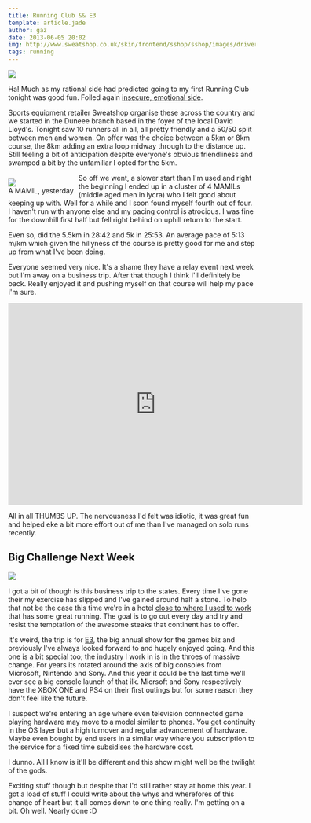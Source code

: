 ```yaml
---
title: Running Club && E3
template: article.jade
author: gaz
date: 2013-06-05 20:02
img: http://www.sweatshop.co.uk/skin/frontend/sshop/sshop/images/drivers/src-driver.jpg
tags: running
---
```


<div class='middle'>
<img src='http://www.sweatshop.co.uk/skin/frontend/sshop/sshop/images/drivers/src-driver.jpg'>
</div>


Ha! Much as my rational side had predicted going to my first Running Club tonight was good fun. Foiled again [insecure, emotional side](http://zeropager.com/misc/2013-05-30-todaysrun.html).

Sports equipment retailer Sweatshop organise these across the country and we started in the Duneee branch based in the foyer of the local David Lloyd's. Tonight saw 10 runners all in all, all pretty friendly and a 50/50 split between men and women. On offer was the choice between a 5km or 8km course, the 8km adding an extra loop midway through to the distance up. Still feeling a bit of anticipation despite everyone's obvious friendliness and swamped a bit by the unfamiliar I opted for the 5km.

<div class='middle' style='float: left; padding-right: 10px;padding-top: 10px;'>
<img src='http://2.bp.blogspot.com/-oIWjMnkktmc/UGCLs82RluI/AAAAAAAAXYU/Q9ifG3eAim4/s1600/mamil.jpg'>
<div>A MAMIL, yesterday</div>
</div>

So off we went, a slower start than I'm used and right the beginning I ended up in a cluster of 4 MAMILs (middle aged men in lycra) who I felt good about keeping up with. Well for a while and I soon found myself fourth out of four. I haven't run with anyone else and  my pacing control is atrocious. I was fine for the downhill first half but fell right behind on uphill return to the start.

Even so, did the 5.5km in 28:42 and 5k in 25:53. An average pace of 5:13 m/km  which given the hillyness of the course is pretty good for me and step up from what I've been doing.


Everyone seemed very nice. It's a shame they have a relay event next week but I'm away on a business trip. After that though I think I'll definitely be back. Really enjoyed it and pushing myself on that course will help my pace I'm sure.

<iframe height='411' width='600' frameborder='0' allowtransparency='true' scrolling='no' src='http://app.strava.com/activities/58421656/embed/86758dff5149d0c1e74651236884f617a1a57723'></iframe>


All in all THUMBS UP. The nervousness I'd felt was idiotic, it was great fun and helped eke a bit more effort out of me than I've managed on solo runs recently.

[e3]: http://www.e3expo.com/
[loews]: http://www.loewshotels.com/Santa-Monica-Beach-Hotel

## Big Challenge Next Week


<div class='middle'>
<img src='http://www.trbimg.com/img-50132a52/turbine/la-ct-e3-to-remain-in-los-angeles-for-three-ye-001/600'>
</div>


I got a bit of though is this business trip to the states. Every time I've gone their my exercise has slipped and I've gained around half a stone. To help that not be the case this time we're in a hotel [close to where I used to work][loews] that has some great running. The goal is to go out every day and try and resist the temptation of the awesome steaks that continent has to offer.

It's weird, the trip is for [E3][e3], the big annual show for the games biz  and previously I've always looked forward to and hugely enjoyed going. And this one is a bit special too; the industry I work in is in the throes of massive change. For years its rotated around the axis of big consoles from Microsoft, Nintendo and Sony. And this year it could be the last time we'll ever see a big console launch of that ilk. Micrsoft and Sony respectively have the XBOX ONE and PS4 on their first outings but for some reason they don't feel like the future.

I suspect we're entering an age where even television connnected game playing hardware may move to a model similar to phones. You get continuity in the OS layer but a high turnover and regular advancement of hardware. Maybe even bought by end users in a similar way where you subscription to the service for a fixed time subsidises the hardware cost.

I dunno. All I know is it'll be different and this show might well be the twilight of the gods.

Exciting stuff though but despite that I'd still rather stay at home this year. I got a load of stuff I could write about the whys and wherefores of this change of heart but it all comes down to one thing really. I'm getting on a bit. Oh well. Nearly done :D
